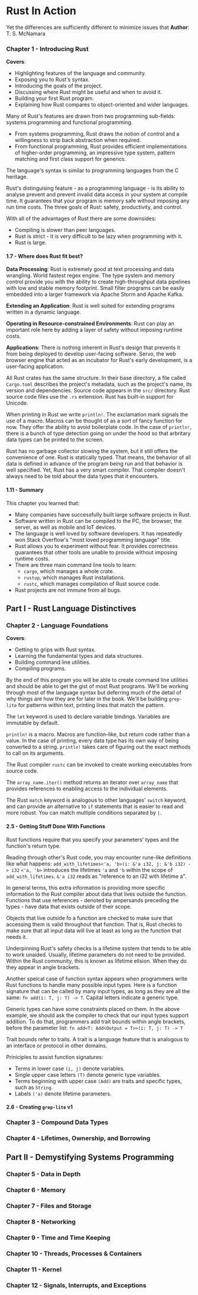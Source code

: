 # Rust In Action
Yet the differences are sufficiently different to minimize issues that 
**Author**: T. S. McNamara

### Chapter 1 - Introducing Rust
**Covers**:
* Highlighting features of the language and community.
* Exposing you to Rust's syntax.
* Introducing the goals of the project.
* Discussing where Rust might be useful and when to avoid it.
* Building your first Rust program.
* Explaining how Rust compares to object-oriented and wider languages.

Many of Rust's features are drawn from two programming sub-fields: systems programming and functional programming.
* From systems programming, Rust draws the notion of control and a willingness to strip back abstraction when required.
* From functional programming, Rust provides efficient implementations of higher-order programming, an impressive type system, pattern matching and first class support for generics.

The language's syntax is similar to programming languages from the C heritage.

Rust's distinguising feature - as a programming language - is its ability to analyse prevent and prevent invalid data access in your system at compile time.
It guarantees that your program is memory safe without imposing any run time costs.
The three goals of Rust: safety, productivity, and control.

With all of the advantages of Rust there are some downsides:
* Compiling is slower than peer languages.
* Rust is strict - it is very difficult to be lazy when programming with it.
* Rust is large. 

#### 1.7 - Where does Rust fit best?
**Data Processing**:
Rust is extremely good at text processing and data wrangling.
World fastest regex engine.
The type system and memory control provide you with the ability to create high-throughput data pipelines with low and stable memory footprint.
Small filter programs can be easily embedded into a larger framework via Apache Storm and Apache Kafka.

**Extending an Application**:
Rust is well suited for extending programs written in a dynamic language.

**Operating in Resource-constrained Environments**:
Rust can play an important role here by adding a layer of safety without imposing runtime costs.

**Applications**: 
There is nothing inherent in Rust's design that prevents it from being deployed to develop user-facing software.
Servo, the web browser engine that acted as an incubator for Rust's early development, is a user-facing application.

All Rust crates has the same structure.
In their base directory, a file called `Cargo.toml` describes the project's metadata, such as the project's name, its version and dependencies.
Source code appears in the `src/` directory.
Rust source code files use the `.rs` extension.
Rust has built-in support for Unicode.

When printing in Rust we write `println!`.
The exclamation mark signals the use of a macro.
Macros can be thought of as a sort of fancy function for now.
They offer the ability to avoid boilerplate code.
In the case of `println!`, there is a bunch of type detection going on under the hood so that arbritary data types can be printed to the screen.

Rust has no garbage collector slowing the system, but it still offers the convenience of one.
Rust is statically typed.
That means, the behavior of all data is defined in advance of the program being run and that behavior is well specified.
Yet, Rust has a very smart compiler.
That compiler doesn't always need to be told about the data types that it encounters.

#### 1.11 - Summary
This chapter you learned that:
* Many companies have successfully built large software projects in Rust.
* Software written in Rust can be compiled to the PC, the browser, the server, as well as mobile and IoT devices.
* The language is well loved by software developers. It has repeatedly won Stack Overflow's "most loved programming language" title.
* Rust allows you to experiment without fear. It provides correctness guarantees that other tools are unable to provide without imposing runtime costs.
* There are three main command line tools to learn:
    * `cargo`, which manages a whole crate.
    * `rustup`, which manages Rust installations.
    * `rustc`, which manages compilation of Rust source code.
* Rust projects are not immune from all bugs.

## Part I - Rust Language Distinctives
### Chapter 2 - Language Foundations
**Covers**:
* Getting to grips with Rust syntax.
* Learning the fundamental types and data structures.
* Building command line utilities.
* Compiling programs.

By the end of this program you will be able to create command line utilities and should be able to get the gist of most Rust programs.
We'll be working through most of the language syntax but deferring much of the detail of why things are how they are for later in the book.
We'll be building `grep-lite` for patterns within text, printing lines that match the pattern.

The `let` keyword is used to declare variable bindings.
Variables are immutable by default.

`println!` is a macro.
Macros are function-like, but return code rather than a value.
In the case of printing, every data type has its own way of being converted to a string.
`println!` takes care of figuring out the exact methods to call on its arguments.

The Rust compiler `rustc` can be invoked to create working executables from source code.

The `array_name.iter()` method returns an iterator over `array_name` that provides references to enabling access to the individual elements.

The Rust `match` keyword is analogous to other languages' `switch` keyword, and can provide an alternative to `if` statements that is easier to read and more robust.
You can match multiple conditions separated by `|`.

#### 2.5 - Getting Stuff Done With Functions
Rust functions require that you specify your parameters' types and the function's return type.

Reading through other's Rust code, you may encounter rune-like definitions like what happens:
`add_with_lifetimes<'a, 'b>(i: &'a i32, j: &'b i32) -> i32`
`<'a, 'b>` introduces the lifetimes `'a` and `'b` within the scope of `add_with_lifetimes`.
`&'a i32` reads as "reference to an i32 with lifetime a".

In general terms, this extra information is providing more specific information to the Rust compiler about data that lives outside the function.
Functions that use references - denoted by ampersands preceding the types - have data that exists outside of their scope.

Objects that live outside fo a function are checked to make sure that accessing them is valid throughout that function.
That is, Rust checks to make sure that all input data will live at least as long as the function that needs it.

Underpinning Rust's safety checks is a lifetime system that tends to be able to work unaided.
Usually, lifetime parameters do not need to be provided.
Within the Rust community, this is known as lifetime elision.
When they do they appear in angle brackets.

Another speical case of function syntax appears when programmers write Rust functions to handle many possible input types.
Here is a function signature that can be called by many input types, as long as they are all the same:
`fn add(i: T, j: T) -> T`.
Capital letters indicate a generic type.

Generic types can have some constraints placed on them.
In the above example, we should ask the compiler to check that our input types support addition.
To do that, programmers add trait bounds within angle brackets, before the parameter list: 
`fn add<T: Add<Output = T>>(i: T, j: T) -> T`

Trait bounds refer to traits.
A trait is a language feature that is analogous to an interface or protocol in other domains. 

Priniciples to assist function signatures:
* Terms in lower case `(i, j)` denote variables.
* Single upper case letters `(T)` denote generic type variables.
* Terms beginning with upper case `(Add)` are traits and specific types, such as `String`.
* Labels `('a)` denote lifetime parameters.

#### 2.6 - Creating `grep-lite` v1


### Chapter 3 - Compound Data Types

### Chapter 4 - Lifetimes, Ownership, and Borrowing

## Part II - Demystifying Systems Programming
### Chapter 5 - Data in Depth

### Chapter 6 - Memory

### Chapter 7 - Files and Storage

### Chapter 8 - Networking

### Chapter 9 - Time and Time Keeping

### Chapter 10 - Threads, Processes & Containers

### Chapter 11 - Kernel

### Chapter 12 - Signals, Interrupts, and Exceptions

